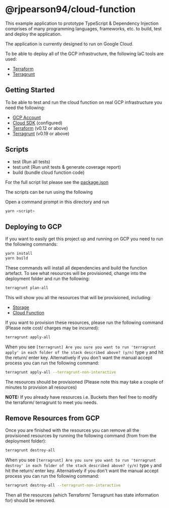 # @rjpearson94/cloud-function

This example application to prototype TypeScript & Dependency Injection comprises of many programming languages, frameworks, etc. to build, test and deploy the application.

The application is currently designed to run on Google Cloud.

To be able to deploy all of the GCP infrastructure, the following IaC tools are used:

- [Terraform](https://www.terraform.io/)
- [Terragrunt](https://github.com/gruntwork-io/terragrunt)

## Getting Started

To be able to test and run the cloud function on real GCP infrastructure you need the following:

- [GCP Account](https://cloud.google.com/)
- [Cloud SDK](https://cloud.google.com/sdk/) (configured)
- [Terraform](https://www.terraform.io/) (v0.12 or above)
- [Terragrunt](https://github.com/gruntwork-io/terragrunt) (v0.19 or above)

## Scripts

- test (Run all tests)
- test:unit (Run unit tests & generate coverage report)
- build (bundle cloud function code)

For the full script list please see the [package.json](./package.json)

The scripts can be run using the following

Open a command prompt in this directory and run

```sh
yarn <script>
```

## Deploying to GCP

If you want to easily get this project up and running on GCP you need to run the following commands:

```bash
yarn install
yarn build
```

These commands will install all dependencies and build the function artefact. To see what resources will be provisioned, change into the deployment folder and run the following:

```bash
terragrunt plan-all
```

This will show you all the resources that will be provisioned, including:

- [Storage](https://cloud.google.com/storage/)
- [Cloud Function](https://cloud.google.com/functions/)

If you want to provision these resources, please run the following command (Please note cost/ charges may be incurred):

```bash
terragrunt apply-all
```

When you see `[terragrunt] Are you sure you want to run 'terragrunt apply' in each folder of the stack described above? (y/n)` type `y` and hit the return/ enter key. Alternatively if you don't want the manual accept process you can run the following command:

```bash
terragrunt apply-all --terragrunt-non-interactive
```

The resources should be provisioned (Please note this may take a couple of minutes to provision all resources)

**NOTE:** If you already have resources i.e. Buckets then feel free to modify the terraform/ terragrunt to meet you needs.

## Remove Resources from GCP

Once you are finished with the resources you can remove all the provisioned resources by running the following command (from from the deployment folder):

```bash
terragrunt destroy-all
```

When you see `[terragrunt] Are you sure you want to run 'terragrunt destroy' in each folder of the stack described above? (y/n)` type `y` and hit the return/ enter key. Alternatively if you don't want the manual accept process you can run the following command:

```bash
terragrunt destroy-all --terragrunt-non-interactive
```

Then all the resources (which Terraform/ Terragrunt has state information for) should be removed.
